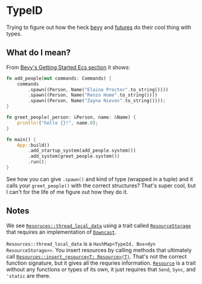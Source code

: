 # TypeID
Trying to figure out how the heck [bevy][bevy-src] and [futures][futures-src]
do their cool thing with types.

[bevy-src]: https://github.com/bevyengine
[futures-src]: https://github.com/rust-lang/futures-rs

## What do I mean?

From [Bevy's Getting Started Ecs section][bevy-getstarted-ecs] it shows:
```rust
fn add_people(mut commands: Commands) {
    commands
        .spawn((Person, Name("Elaina Proctor".to_string())))
        .spawn((Person, Name("Renzo Hume".to_string())))
        .spawn((Person, Name("Zayna Nieves".to_string())));
}

fn greet_people(_person: &Person, name: &Name) {
    println!("hello {}!", name.0);
}

fn main() {
    App::build()
        .add_startup_system(add_people.system())
        .add_system(greet_people.system())
        .run();
}
```

See how you can give `.spawn()` and kind of type (wrapped in a tuple) and it
calls your `greet_people()` with the correct structures? That's super cool, but
I can't for the life of me figure out how they do it.

[bevy-getstarted-ecs]: https://bevyengine.org/learn/book/getting-started/ecs/

## Notes

We see [`Resoruces::thread_local_data`][1] using a trait called [`ResourceStorage`][2] that requires
an implementation of [`Downcast`][3].

`Resources::thread_local_data` is a `HashMap<TypeId, Box<dyn ResourceStorage>>`. You insert
resources by calling methods that ultimately call [`Resources::insert_resource<T: Resource>(T)`][4].
That's not the correct function signature, but it gives all the requries information.
[`Resource`][5] is a trait without any functions or types of its own, it just requires that `Send`,
`Sync`, and `'static` are there.

[1]: https://github.com/bevyengine/bevy/blob/7628f4a64e6f3eacfc4aad3bb6b3d54309722682/crates/bevy_ecs/src/resource/resources.rs#L84
[2]: https://github.com/bevyengine/bevy/blob/7628f4a64e6f3eacfc4aad3bb6b3d54309722682/crates/bevy_ecs/src/resource/resources.rs#L30
[3]: https://github.com/marcianx/downcast-rs
[4]: https://github.com/bevyengine/bevy/blob/7628f4a64e6f3eacfc4aad3bb6b3d54309722682/crates/bevy_ecs/src/resource/resources.rs#L187
[5]: https://github.com/bevyengine/bevy/blob/7628f4a64e6f3eacfc4aad3bb6b3d54309722682/crates/bevy_ecs/src/resource/resources.rs#L13